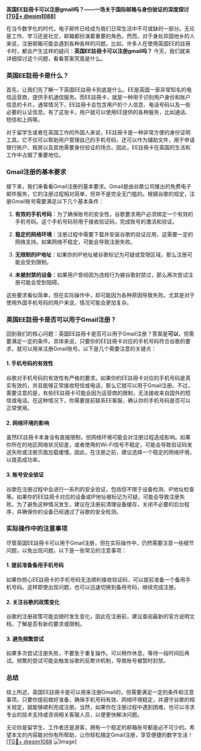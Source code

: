 **英国EE註冊卡可以注册gmail吗？——一场关于国际邮箱与身份验证的深度探讨[[TG💪+ @esim1088](https://t.me/s/esim1088)]**

在当今数字化的时代，电子邮件已经成为我们日常生活中不可或缺的一部分。无论是工作、学习还是社交，邮箱都扮演着重要的角色。然而，对于身处异国他乡的人来说，注册邮箱可能会遇到各种各样的问题。比如，许多人在使用英国EE的註冊卡时，都会产生这样的疑问：**英国EE註冊卡可以注册gmail吗？** 今天，我们就来详细探讨这个问题，看看答案究竟是什么。

### 英国EE註冊卡是什么？

首先，让我们先了解一下英国EE註冊卡到底是什么。EE是英国一家非常知名的电信运营商，提供手机通信服务。而EE註冊卡，就是一种用于识别用户身份和账户信息的卡片。通常情况下，EE註冊卡会包含用户的个人信息、电话号码以及一些必要的认证信息。有了这张卡，用户就可以使用EE提供的各种服务，比如通话、短信和上网等。

对于留学生或者在英国工作的外国人来说，EE註冊卡是一种非常方便的身份证明工具。它不仅可以帮助用户管理自己的手机号码，还可以作为辅助文件，用于申请银行账户、租房以及其他需要身份验证的场合。因此，EE註冊卡在英国的生活和工作中占据了重要地位。

### Gmail注册的基本要求

接下来，我们来看看Gmail注册的基本要求。Gmail是由谷歌公司推出的免费电子邮件服务，它的注册过程相对简单，但并不是完全无门槛的。根据谷歌的规定，注册Gmail账号需要满足以下几个基本条件：

1. **有效的手机号码**：为了确保账号的安全性，谷歌要求用户必须绑定一个有效的手机号码。这个手机号码将用于接收验证码，完成账号的激活和验证。
   
2. **稳定的网络环境**：注册过程中需要下载并安装谷歌的验证应用，这需要一定的网络支持。如果网络不稳定，可能会导致注册失败。

3. **无限制的IP地址**：如果你的IP地址被谷歌标记为可疑或受限区域，那么注册可能会受到限制。

4. **未被封禁的设备**：如果用户曾经因为违规行为被谷歌封禁过，那么再次尝试注册可能会受到阻碍。

这些要求看似简单，但在实际操作中，却可能因为各种原因导致失败。尤其是对于使用外国手机号码的用户来说，情况可能会更加复杂。

### 英国EE註冊卡是否可以用于Gmail注册？

回到我们的核心问题：英国EE註冊卡是否可以用于Gmail注册？答案是**可以**，但需要满足一定的条件。具体来说，只要你的EE註冊卡对应的手机号码符合谷歌的要求，就可以用来注册Gmail账号。以下是几个需要注意的关键点：

#### 1. 手机号码的有效性
谷歌对手机号码的有效性有严格的要求。如果你的EE註冊卡对应的手机号码是真实有效的，并且能够正常接收短信或电话，那么它就可以用于Gmail注册。不过，需要注意的是，有些EE註冊卡可能会因为运营商的限制，无法接收来自国外的短信或电话。在这种情况下，你需要提前联系EE客服，确认你的手机号码是否可以正常使用。

#### 2. 网络环境的影响
虽然EE註冊卡本身没有直接限制，但网络环境可能会对注册过程造成影响。如果你所在的地区网络状况较差，或者使用的Wi-Fi信号不稳定，可能会导致验证码发送失败或注册页面加载缓慢。因此，在注册之前，建议选择一个稳定的网络环境，以提高成功率。

#### 3. 账号安全验证
谷歌在注册过程中会进行一系列的安全验证，包括但不限于设备检测、IP地址检查等。如果你的EE註冊卡对应的设备或IP地址被标记为可疑，可能会导致注册失败。为了避免这种情况发生，建议在注册前清理设备缓存，关闭不必要的后台程序，并确保你的设备已经通过了谷歌的安全检测。

### 实际操作中的注意事项

尽管英国EE註冊卡可以用于Gmail注册，但在实际操作中，仍然需要注意一些细节问题，以免出现问题。以下是一些常见的注意事项：

#### 1. 提前准备备用手机号码
如果你担心EE註冊卡的手机号码无法顺利接收验证码，可以提前准备一个备用手机号码。这样即使出现问题，也可以迅速切换到备用号码，继续完成注册。

#### 2. 关注谷歌的政策变化
谷歌的注册政策可能会随时发生变化，因此在注册前，建议查阅最新的官方说明文档，了解是否有新的要求或限制。

#### 3. 避免频繁尝试
如果多次尝试注册失败，不要急于重复操作。可以稍作休息，等待一段时间后再试。频繁的尝试可能会触发谷歌的反欺诈机制，导致账号被暂时封禁。

### 总结

综上所述，英国EE註冊卡是可以用来注册Gmail的，但需要满足一定的条件和注意事项。只要你提前做好准备，确保手机号码有效、网络环境稳定，并遵守谷歌的相关规定，就能够顺利完成注册。当然，如果你在注册过程中遇到困难，也可以寻求专业的技术支持或咨询相关客服人员，以便更快解决问题。

无论你是留学生、工作者还是游客，拥有一个稳定的邮箱账号都是必不可少的。希望本文的内容能对你有所帮助，让你轻松搞定Gmail注册，享受便捷的数字生活！[[TG💪+ @esim1088](https://t.me/s/esim1088) ![Image](https://i.postimg.cc/4NQfJmqS/Snipaste-2025-05-13-00-14-12.png)]